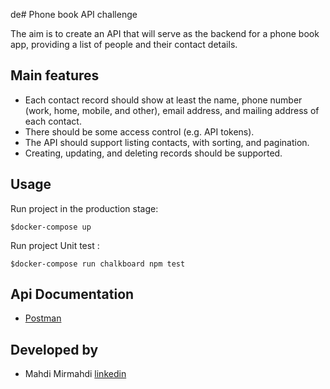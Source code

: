 de# Phone book API challenge

The aim is to create an API that will serve as the backend for a phone book app, providing a list of people and their contact details.

## Main features

- Each contact record should show at least the name, phone number (work, home, mobile, and other), email address, and mailing address of each contact.
- There should be some access control (e.g. API tokens).
- The API should support listing contacts, with sorting, and pagination.
- Creating, updating, and deleting records should be supported.


## Usage


Run project in the production stage:
```shell
$docker-compose up
```

Run project Unit test :
```shell
$docker-compose run chalkboard npm test
```
## Api Documentation 

-  [Postman](https://raw.githubusercontent.com/hrlllll/chalkboard/master/chalkcoard.postman_collection.json)

## Developed by

- Mahdi Mirmahdi [linkedin](www.linkedin.com/in/mahdimirmahdi)



